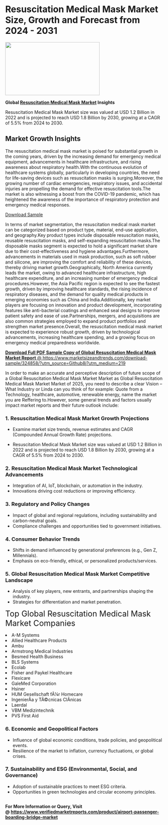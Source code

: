 <H1>Resuscitation Medical Mask Market Size, Growth and Forecast from 2024 - 2031</H1><img class="aligncenter size-medium wp-image-584254" src="https://thirdeyenews.in/wp-content/uploads/2024/09/Global-Market-Research-300x168.jpeg" alt="" width="300" height="168" /><p><strong>Global&nbsp;<a href="https://www.marketsizeandtrends.com/download-sample/324858/?utm_source=Github8j?utm_medium=219">Resuscitation Medical Mask Market</a> Insights</strong></p><p>Resuscitation Medical Mask Market size was valued at USD 1.2 Billion in 2022 and is projected to reach USD 1.8 Billion by 2030, growing at a CAGR of 5.5% from 2024 to 2030.</p><p><h2>Market Growth Insights</h2> <p>The resuscitation medical mask market is poised for substantial growth in the coming years, driven by the increasing demand for emergency medical equipment, advancements in healthcare infrastructure, and rising awareness about respiratory health.With the continuous evolution of healthcare systems globally, particularly in developing countries, the need for life-saving devices such as resuscitation masks is surging.Moreover, the growing number of cardiac emergencies, respiratory issues, and accidental injuries are propelling the demand for effective resuscitation tools.The market is also witnessing a boost from the COVID-19 pandemic, which has heightened the awareness of the importance of respiratory protection and emergency medical responses.</p> <p><a href="#">Download Sample</a></p> <p>In terms of market segmentation, the resuscitation medical mask market can be categorized based on product type, material, end-use application, and geography.Key product types include disposable resuscitation masks, reusable resuscitation masks, and self-expanding resuscitation masks.The disposable masks segment is expected to hold a significant market share due to their cost-effectiveness and hygiene advantages.Furthermore, advancements in materials used in mask production, such as soft rubber and silicone, are improving the comfort and reliability of these devices, thereby driving market growth.Geographically, North America currently leads the market, owing to advanced healthcare infrastructure, high healthcare expenditure, and an increasing number of emergency medical procedures.However, the Asia Pacific region is expected to see the fastest growth, driven by improving healthcare standards, the rising incidence of respiratory diseases, and the demand for quality medical products in emerging economies such as China and India.Additionally, key market players are focusing on innovation and product development, incorporating features like anti-bacterial coatings and enhanced seal designs to improve patient safety and ease of use.Partnerships, mergers, and acquisitions are also common strategies employed to expand product portfolios and strengthen market presence.Overall, the resuscitation medical mask market is expected to experience robust growth, driven by technological advancements, increasing healthcare spending, and a growing focus on emergency medical preparedness worldwide.</p> <p><a href="#"></p><p><span class=""><strong>Download Full PDF Sample Copy of Global Resuscitation Medical Mask Market Report</strong> @ <a href="https://www.marketsizeandtrends.com/download-sample/324858/?utm_source=Github8j?utm_medium=219" target="_blank">https://www.marketsizeandtrends.com/download-sample/324858/?utm_source=Github8j?utm_medium=219</a></span></p><p>In order to make an accurate and perceptive description of future scope of a Global&nbsp;Resuscitation Medical Mask Market Market as Global&nbsp;Resuscitation Medical Mask Market Market of 2025, you need to describe a clear Vision &ndash; What Industry or Linda can you think of for example: Quote from a Technology, healthcare, automotive, renewable energy, name the market you are Reffering to.However, some general trends and factors usually impact market reports and their future outlook include:</p><h3>1.&nbsp;<strong>Resuscitation Medical Mask Market Growth Projections</strong></h3><ul><li>Examine market size trends, revenue estimates and CAGR (Compounded Annual Growth Rate) projections.</li><li><p>Resuscitation Medical Mask Market size was valued at USD 1.2 Billion in 2022 and is projected to reach USD 1.8 Billion by 2030, growing at a CAGR of 5.5% from 2024 to 2030.</p></li></ul><h3>2.&nbsp;<strong>Resuscitation Medical Mask Market Technological Advancements</strong></h3><ul><li>Integration of AI, IoT, blockchain, or automation in the industry.</li><li>Innovations driving cost reductions or improving efficiency.</li></ul><h3>3.&nbsp;<strong>Regulatory and Policy Changes</strong></h3><ul><li>Impact of global and regional regulations, including sustainability and carbon-neutral goals.</li><li>Compliance challenges and opportunities tied to government initiatives.</li></ul><h3>4.&nbsp;<strong>Consumer Behavior Trends</strong></h3><ul><li>Shifts in demand influenced by generational preferences (e.g., Gen Z, Millennials).</li><li>Emphasis on eco-friendly, ethical, or personalized products/services.</li></ul><h3>5.&nbsp;<strong>Global Resuscitation Medical Mask Market Competitive Landscape</strong></h3><ul><li>Analysis of key players, new entrants, and partnerships shaping the industry.</li><li>Strategies for differentiation and market penetration.</li></ul><p data-pm-slice="1 1 []"><span style="color: inherit; font-family: inherit; font-size: 25px;">Top Global Resuscitation Medical Mask Market Companies</span></p><div class="" data-test-id=""><p><li>A-M Systems</li><li> Allied Healthcare Products</li><li> Ambu</li><li> Armstrong Medical Industries</li><li> Besmed Health Business</li><li> BLS Systems</li><li> Ecolab</li><li> Fisher and Paykel Healthcare</li><li> Flexicare</li><li> GaleMed Corporation</li><li> Hsiner</li><li> HUM Gesellschaft fÃ¼r Homecare</li><li> IngenierÃ­a y TÃ©cnicas ClÃ­nicas</li><li> Laerdal</li><li> VBM Medizintechnik</li><li> PVS First Aid</li></p></div><h3>6.&nbsp;<strong>Economic and Geopolitical Factors</strong></h3><ul><li>Influence of global economic conditions, trade policies, and geopolitical events.</li><li>Resilience of the market to inflation, currency fluctuations, or global crises.</li></ul><h3>7.&nbsp;<strong>Sustainability and ESG (Environmental, Social, and Governance)</strong></h3><ul><li>Adoption of sustainable practices to meet ESG criteria.</li><li>Opportunities in green technologies and circular economy principles.</li></ul><h2><strong style="font-size: 14px;">For More Information or Query, Visit @&nbsp;</strong><a style="background-color: #ffffff; font-size: 14px;" href="https://www.marketsizeandtrends.com/report/resuscitation-medical-mask-market/" target="_blank">https://www.verifiedmarketreports.com/product/airport-passenger-boarding-bridge-market</a></h2>